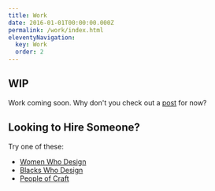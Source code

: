 ```yaml
---
title: Work
date: 2016-01-01T00:00:00.000Z
permalink: /work/index.html
eleventyNavigation:
  key: Work
  order: 2
---
```


## WIP

Work coming soon. Why don't you check out a [post](/posts/) for now?

## Looking to Hire Someone?

Try one of these:

- [Women Who Design](https://womenwho.design/)
- [Blacks Who Design](https://blackswho.design/)
- [People of Craft](https://peopleofcraft.com/)
